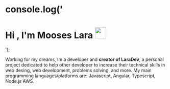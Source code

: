 # console.log('<h1>Hi , I'm Mooses Lara <img src="https://media.giphy.com/media/hvRJCLFzcasrR4ia7z/giphy.gif" width="35"></h1>');

Working for my dreams, Im a developer and **creator of LaraDev**, a personal project dedicated to help other developer to increase their technical skills in web desing, web development, problems solving, and more. My main programming languages/platforms are: Javascript, Angular, Typescript, Node.js AWS.
